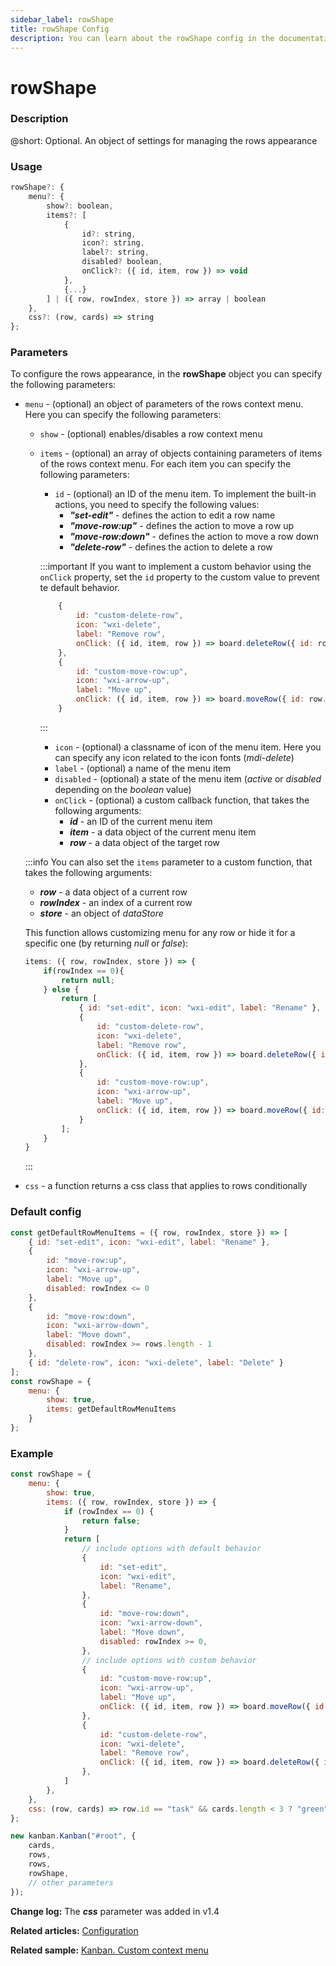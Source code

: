 ```yaml
---
sidebar_label: rowShape
title: rowShape Config
description: You can learn about the rowShape config in the documentation of the DHTMLX JavaScript Kanban library. Browse developer guides and API reference, try out code examples and live demos, and download a free 30-day evaluation version of DHTMLX Kanban.
---
```


# rowShape

### Description

@short: Optional. An object of settings for managing the rows appearance

### Usage

~~~jsx {}
rowShape?: {
	menu?: {
		show?: boolean, 
		items?: [
			{
				id?: string,
				icon?: string,
				label?: string,
				disabled? boolean,
				onClick?: ({ id, item, row }) => void
			}, 
			{...}
		] | ({ row, rowIndex, store }) => array | boolean
	},
	css?: (row, cards) => string
};
~~~

### Parameters

To configure the rows appearance, in the **rowShape** object you can specify the following parameters:

- `menu` - (optional) an object of parameters of the rows context menu. Here you can specify the following parameters:
	- `show` - (optional) enables/disables a row context menu
	- `items` - (optional) an array of objects containing parameters of items of the rows context menu. For each item you can specify the following parameters:
		- `id` - (optional) an ID of the menu item. To implement the built-in actions, you need to specify the following values:
			- ***"set-edit"*** - defines the action to edit a row name
			- ***"move-row:up"*** - defines the action to move a row up
			- ***"move-row:down"*** - defines the action to move a row down
			- ***"delete-row"*** - defines the action to delete a row
		
		:::important
		If you want to implement a custom behavior using the `onClick` property, set the `id` property to the custom value to prevent te default behavior.

		~~~jsx {2,8}
			{
				id: "custom-delete-row",
				icon: "wxi-delete",
				label: "Remove row",
				onClick: ({ id, item, row }) => board.deleteRow({ id: row.id })
			},
			{
				id: "custom-move-row:up",
				icon: "wxi-arrow-up",
				label: "Move up",
				onClick: ({ id, item, row }) => board.moveRow({ id: row.id, before: "feature" })
			}
		~~~
		:::

		- `icon` - (optional) a classname of icon of the menu item. Here you can specify any icon related to the icon fonts (*mdi-delete*)
		- `label` - (optional) a name of the menu item
		- `disabled` - (optional) a state of the menu item (*active* or *disabled* depending on the *boolean* value)
		- `onClick` - (optional) a custom callback function, that takes the following arguments:
			- ***id*** - an ID of the current menu item
			- ***item*** - a data object of the current menu item
			- ***row*** - a data object of the target row

	:::info
	You can also set the `items` parameter to a custom function, that takes the following arguments:
	- ***row*** - a data object of a current row
	- ***rowIndex*** - an index of a current row
	- ***store*** - an object of *dataStore*

	This function allows customizing menu for any row or hide it for a specific one (by returning *null* or *false*):

	~~~jsx {}
	items: ({ row, rowIndex, store }) => {
		if(rowIndex == 0){
			return null;
		} else {
			return [
				{ id: "set-edit", icon: "wxi-edit", label: "Rename" },
				{
					id: "custom-delete-row",
					icon: "wxi-delete",
					label: "Remove row",
					onClick: ({ id, item, row }) => board.deleteRow({ id: row.id })
				},
				{
					id: "custom-move-row:up",
					icon: "wxi-arrow-up",
					label: "Move up",
					onClick: ({ id, item, row }) => board.moveRow({ id: row.id, before: "feature" })
				}
			];
		}
	}
	~~~
	:::

- `css` - a function returns a css class that applies to rows conditionally

### Default config

~~~jsx {}
const getDefaultRowMenuItems = ({ row, rowIndex, store }) => [
	{ id: "set-edit", icon: "wxi-edit", label: "Rename" },
    {
        id: "move-row:up",
        icon: "wxi-arrow-up",
        label: "Move up",
        disabled: rowIndex <= 0
    },
    {
        id: "move-row:down",
        icon: "wxi-arrow-down",
        label: "Move down",
        disabled: rowIndex >= rows.length - 1
    },
    { id: "delete-row", icon: "wxi-delete", label: "Delete" }
];
const rowShape = {
	menu: {
		show: true,
		items: getDefaultRowMenuItems
	}
};
~~~

### Example

~~~jsx {1-38,44}
const rowShape = {
	menu: {
		show: true,
		items: ({ row, rowIndex, store }) => {
			if (rowIndex == 0) {
				return false;
			} 
			return [
				// include options with default behavior
				{ 
					id: "set-edit", 
					icon: "wxi-edit", 
					label: "Rename", 
				},
				{
					id: "move-row:down",
					icon: "wxi-arrow-down",
					label: "Move down",
					disabled: rowIndex >= 0,
				},
				// include options with custom behavior
                {
					id: "custom-move-row:up",
					icon: "wxi-arrow-up",
					label: "Move up",
					onClick: ({ id, item, row }) => board.moveRow({ id: row.id, before: "feature" }),
				},
				{
					id: "custom-delete-row",
					icon: "wxi-delete",
					label: "Remove row",
					onClick: ({ id, item, row }) => board.deleteRow({ id: row.id }),
				},
			]
		},
	},
	css: (row, cards) => row.id == "task" && cards.length < 3 ? "green" : "red"
};

new kanban.Kanban("#root", {
	cards,
	rows,
	rows,
	rowShape, 
	// other parameters
});
~~~

**Change log:** The ***css*** parameter was added in v1.4

**Related articles:** [Configuration](../../../guides/configuration)

**Related sample:** [Kanban. Custom context menu](https://snippet.dhtmlx.com/8eo65gr5?tag=kanban)
